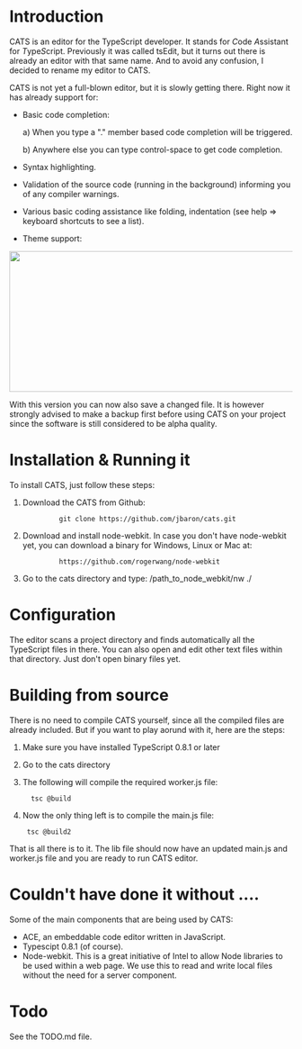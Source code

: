 Introduction
============
CATS is an editor for the TypeScript developer. It stands for *C*ode *A*ssistant for *T*ype*S*cript. Previously it was called tsEdit, but it turns out there is already an editor with that same name. And to avoid any confusion, I decided to rename my editor to CATS.

CATS is not yet a full-blown editor, but it is slowly getting there. Right now it has already support for:

- Basic code completion:

    a) When you type a "." member based code completion will be triggered.

    b) Anywhere else you can type control-space to get code completion. 
                       
- Syntax highlighting.

- Validation of the source code (running in the background) informing you of any compiler warnings.

- Various basic coding assistance like folding, indentation (see help => keyboard shortcuts to see a list).

- Theme support:

<img src="https://raw.github.com/jbaron/cats/master/artifacts/themes.jpg" height="250px" width="850px" />

With this version you can now also save a changed file. It is however strongly advised to make a backup first before using CATS on your project since the software is still considered to be alpha quality.


Installation & Running it
=========================
To install CATS, just follow these steps:

1. Download the CATS from Github: 

                git clone https://github.com/jbaron/cats.git

2. Download and install node-webkit. In case you don't have node-webkit yet, you can download a binary for Windows, Linux or Mac at:
     
     			https://github.com/rogerwang/node-webkit


3. Go to the cats directory and type: /path_to_node_webkit/nw ./
   

Configuration
=============
The editor scans a project directory and finds automatically all the TypeScript files in there. You can also open and edit other text files within that directory. Just don't open binary files yet.


Building from source
=====================
There is no need to compile CATS yourself, since all the compiled files are already included. But if you want to play aorund with it, here are the steps:

1. Make sure you have installed TypeScript 0.8.1 or later

2. Go to the cats directory

3. The following will compile the required worker.js file:

         tsc @build

4. Now the only thing left is to compile the main.js file: 

		tsc @build2
   

That is all there is to it. The lib file should now have an updated main.js and worker.js file and you are ready to run CATS editor.


Couldn't have done it without ....
==================================
Some of the main components that are being used by CATS:

- ACE, an embeddable code editor written in JavaScript.
- Typescipt 0.8.1 (of course).
- Node-webkit. This is a great initiative of Intel to allow Node libraries to be used within a web page. We use this to read and write local files without the need for a server component.


Todo
=====
See the TODO.md file.
